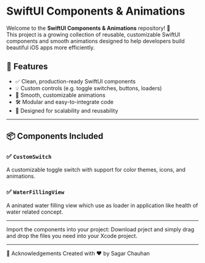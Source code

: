 # SwiftUI Components & Animations

Welcome to the **SwiftUI Components & Animations** repository! 🚀  
This project is a growing collection of reusable, customizable SwiftUI components and smooth animations designed to help developers build beautiful iOS apps more efficiently.

## 🌟 Features

- ✅ Clean, production-ready SwiftUI components
- 💡 Custom controls (e.g. toggle switches, buttons, loaders)
- 🎨 Smooth, customizable animations
- 🛠️ Modular and easy-to-integrate code
- 📱 Designed for scalability and reusability

---

## 📦 Components Included

### ✅ `CustomSwitch`
A customizable toggle switch with support for color themes, icons, and animations.

### ✅ `WaterFillingView`
A aninated water filling view which use as loader in application like health of water related concept.


---

Import the components into your project:
Download prject and simply drag and drop the files you need into your Xcode project.

---

🙌 Acknowledgements
Created with ❤️ by Sagar Chauhan

